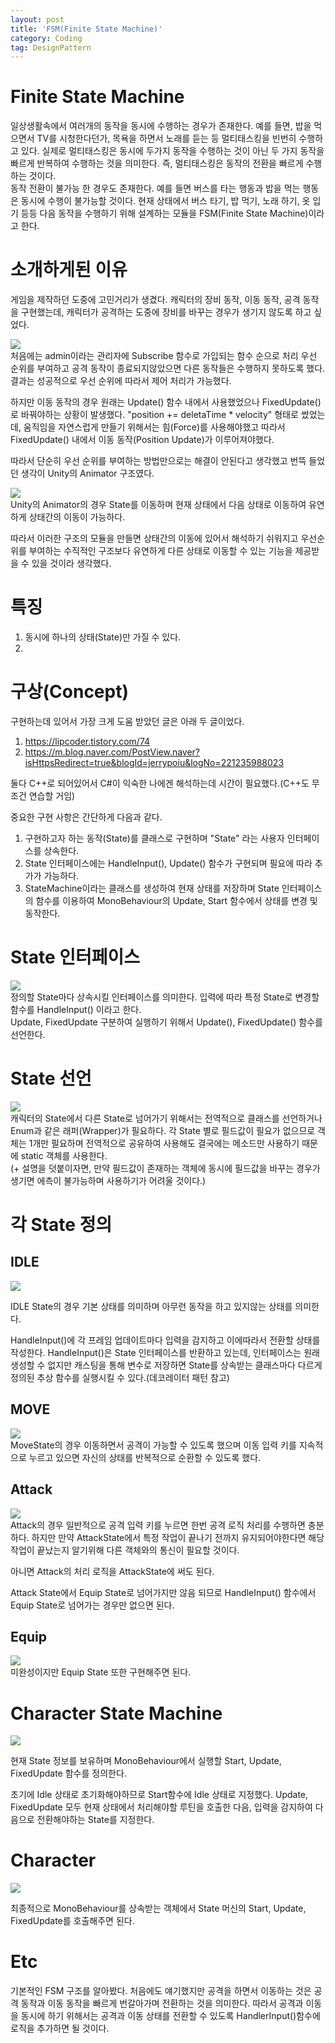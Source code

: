 ```yaml
---
layout: post
title: 'FSM(Finite State Machine)'
category: Coding
tag: DesignPattern
---
```


# Finite State Machine
일상생활속에서 여러개의 동작을 동시에 수행하는 경우가 존재한다. 예를 들면, 밥을 먹으면서 TV를 시청한다던가, 목욕을 하면서 노래를 듣는 등 멀티태스킹을 빈번히 수행하고 있다. 실제로 멀티태스킹은 동시에 두가지 동작을 수행하는 것이 아닌 두 가지 동작을 빠르게 반복하여 수행하는 것을 의미한다. 즉, 멀티태스킹은 동작의 전환을 빠르게 수행하는 것이다.   
동작 전환이 불가능 한 경우도 존재한다. 예를 들면 버스를 타는 행동과 밥을 먹는 행동은 동시에 수행이 불가능할 것이다. 현재 상태에서 버스 타기, 밥 먹기, 노래 하기, 옷 입기 등등 다음 동작을 수행하기 위해 설계하는 모듈을 FSM(Finite State Machine)이라고 한다.

# 소개하게된 이유
게임을 제작하던 도중에 고민거리가 생겼다. 캐릭터의 장비 동작, 이동 동작, 공격 동작을 구현했는데, 캐릭터가 공격하는 도중에 장비를 바꾸는 경우가 생기지 않도록 하고 싶었다.


![](/asset/images/20230115003442.png)  
처음에는 admin이라는 관리자에 Subscribe 함수로 가입되는 함수 순으로 처리 우선 순위를 부여하고 공격 동작이 종료되지않았으면 다른 동작들은 수행하지 못하도록 했다.
결과는 성공적으로 우선 순위에 따라서 제어 처리가 가능했다.  

하지만 이동 동작의 경우 원래는 Update() 함수 내에서 사용했었으나 FixedUpdate()로 바꿔야하는 상황이 발생했다. "position += deletaTime * velocity" 형태로 썼었는데, 움직임을 자연스럽게 만들기 위해서는 힘(Force)를 사용해야했고 따라서 FixedUpdate() 내에서 이동 동작(Position Update)가 이루어져야했다.

따라서 단순히 우선 순위를 부여하는 방법만으로는 해결이 안된다고 생각했고 번뜩 들었던 생각이 Unity의 Animator 구조였다.

![](/asset/images/20230115004405.png)  
Unity의 Animator의 경우 State를 이동하며 현재 상태에서 다음 상태로 이동하여 유연하게 상태간의 이동이 가능하다.

따라서 이러한 구조의 모듈을 만들면 상태간의 이동에 있어서 해석하기 쉬워지고 우선순위를 부여하는 수직적인 구조보다 유연하게 다른 상태로 이동할 수 있는 기능을 제공받을 수 있을 것이라 생각했다.


# 특징
1. 동시에 하나의 상태(State)만 가질 수 있다.
2. 

# 구상(Concept)
구현하는데 있어서 가장 크게 도움 받았던 글은 아래 두 글이었다.

1. <https://lipcoder.tistory.com/74>
2. <https://m.blog.naver.com/PostView.naver?isHttpsRedirect=true&blogId=jerrypoiu&logNo=221235988023>

둘다 C++로 되어있어서 C#이 익숙한 나에겐 해석하는데 시간이 필요했다.(C++도 무조건 연습할 거임)

중요한 구현 사항은 간단하게 다음과 같다.
1. 구현하고자 하는 동작(State)를 클래스로 구현하며 "State" 라는 사용자 인터페이스를 상속한다.
2. State 인터페이스에는 HandleInput(), Update() 함수가 구현되며 필요에 따라 추가가 가능하다.
3. StateMachine이라는 클래스를 생성하여 현재 상태를 저장하며 State 인터페이스의 함수를 이용하여 MonoBehaviour의 Update, Start 함수에서 상태를 변경 및 동작한다.

#  State 인터페이스
![](/asset/images/20230115012110.png)  
정의할 State마다 상속시킬 인터페이스를 의미한다. 입력에 따라 특정 State로 변경할 함수를 HandleInput() 이라고 한다.   
Update, FixedUpdate 구분하여 실행하기 위해서 Update(), FixedUpdate() 함수를 선언한다.


#  State 선언
![](/asset/images/20230115012149.png)  
캐릭터의 State에서 다른 State로 넘어가기 위해서는 전역적으로 클래스를 선언하거나 Enum과 같은 래퍼(Wrapper)가 필요하다. 각 State 별로 필드값이 필요가 없으므로 객체는 1개만 필요하며 전역적으로 공유하여 사용해도 결국에는 메소드만 사용하기 때문에 static 객체를 사용한다.  
(+ 설명을 덧붙이자면, 만약 필드값이 존재하는 객체에 동시에 필드값을 바꾸는 경우가 생기면 에측이 불가능하며 사용하기가 어려울 것이다.)

#  각 State 정의
## IDLE
![](/asset/images/20230115012824.png)  

IDLE State의 경우 기본 상태를 의미하며 아무런 동작을 하고 있지않는 상태를 의미한다. 

HandleInput()에 각 프레임 업데이트마다 입력을 감지하고 이에따라서 전환할 상태를 작성한다. HandleInput()은 State 인터페이스를 반환하고 있는데, 인터페이스는 원래 생성할 수 없지만 캐스팅을 통해 변수로 저장하면 State를 상속받는 클래스마다 다르게 정의된 추상 함수를 실행시킬 수 있다.(데코레이터 패턴 참고)


## MOVE
![](/asset/images/20230115013332.png)  
MoveState의 경우 이동하면서 공격이 가능할 수 있도록 했으며 이동 입력 키를 지속적으로 누르고 있으면 자신의 상태를 반복적으로 순환할 수 있도록 했다.

## Attack
![](/asset/images/20230115013649.png)  
Attack의 경우 일반적으로 공격 입력 키를 누르면 한번 공격 로직 처리를 수행하면 충분하다. 하지만 만약 AttackState에서 특정 작업이 끝나기 전까지 유지되어야한다면 해당 작업이 끝났는지 알기위해 다른 객체와의 통신이 필요할 것이다.

아니면 Attack의 처리 로직을 AttackState에 써도 된다.

Attack State에서 Equip State로 넘어가지만 않음 되므로 HandleInput() 함수에서 Equip State로 넘어가는 경우만 없으면 된다. 

## Equip
![](/asset/images/20230115014114.png)  
미완성이지만 Equip State 또한 구현해주면 된다.


# Character State Machine
![](/asset/images/20230115014221.png)  

현재 State 정보를 보유하며 MonoBehaviour에서 실행할 Start, Update, FixedUpdate 함수를 정의한다.

초기에 Idle 상태로 초기화해야하므로 Start함수에 Idle 상태로 지정했다.
Update, FixedUpdate 모두 현재 상태에서 처리해야할 루틴을 호출한 다음, 입력을 감지하여 다음으로 전환해야하는 State를 지정한다.

# Character
![](/asset/images/20230115014519.png)  

최종적으로 MonoBehaviour를 상속받는 객체에서 State 머신의 Start, Update, FixedUpdate를 호출해주면 된다.


# Etc
기본적인 FSM 구조를 알아봤다. 처음에도 얘기했지만 공격을 하면서 이동하는 것은 공격 동작과 이동 동작을 빠르게 번갈아가며 전환하는 것을 의미한다. 따라서 공격과 이동을 동시에 하기 위해서는 공격과 이동 상태를 전환할 수 있도록 HandlerInput()함수에 로직을 추가하면 될 것이다.